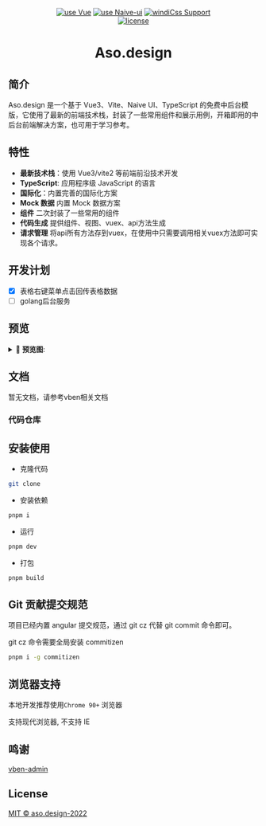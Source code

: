 <div align="center">

[![use Vue](https://img.shields.io/badge/use-Vue3-41b883?style=flat-square)](./package.json)
[![use Naive-ui](https://img.shields.io/badge/use-NaiveUI-5fbc21?style=flat-square)](./package.json)
[![windiCss Support](https://img.shields.io/badge/support-WindiCss-46acef?style=flat-square)](./package.json)
<br />
[![license](https://img.shields.io/github/license/zmtlwzy/zmtlwzy-admin?style=flat-square)](./LICENSE)

</div>

<h1 align="center">Aso.design</h1>

## 简介

Aso.design 是一个基于 Vue3、Vite、Naive UI、TypeScript 的免费中后台模版，它使用了最新的前端技术栈，封装了一些常用组件和展示用例，开箱即用的中后台前端解决方案，也可用于学习参考。

## 特性

- **最新技术栈**：使用 Vue3/vite2 等前端前沿技术开发
- **TypeScript**: 应用程序级 JavaScript 的语言
- **国际化**：内置完善的国际化方案
- **Mock 数据** 内置 Mock 数据方案
- **组件** 二次封装了一些常用的组件
- **代码生成** 提供组件、视图、vuex、api方法生成
- **请求管理** 将api所有方法存到vuex，在使用中只需要调用相关vuex方法即可实现各个请求。

## 开发计划

- [X] 表格右键菜单点击回传表格数据
- [ ] golang后台服务

## 预览



<details>
   <summary> 📎 <b>预览图</b>: </summary>
   <br />

</details>

## 文档

暂无文档，请参考vben相关文档
### 代码仓库


## 安装使用

- 克隆代码

```bash
git clone
```

- 安装依赖

```bash
pnpm i
```

- 运行

```bash
pnpm dev
```

- 打包

```bash
pnpm build
```

## Git 贡献提交规范

项目已经内置 angular 提交规范，通过 git cz 代替 git commit 命令即可。

git cz 命令需要全局安装 commitizen

```bash
pnpm i -g commitizen
```

## 浏览器支持

本地开发推荐使用`Chrome 90+` 浏览器

支持现代浏览器, 不支持 IE
## 鸣谢
[vben-admin](https://github.com/vbenjs/vue-vben-admin)
## License

[MIT © aso.design-2022](./LICENSE)

